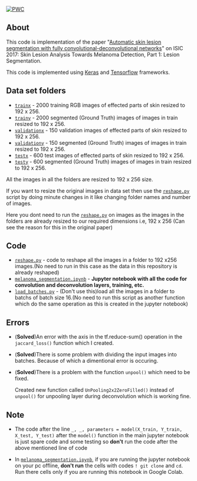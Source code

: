 [![PWC](https://img.shields.io/endpoint.svg?url=https://paperswithcode.com/badge/automatic-skin-lesion-segmentation-with-fully/lesion-segmentation-isic-2017)](https://paperswithcode.com/sota/lesion-segmentation-isic-2017?p=automatic-skin-lesion-segmentation-with-fully)

## About

This code is implementation of the paper "[Automatic skin lesion segmentation with fully convolutional-deconvolutional networks](https://arxiv.org/pdf/1703.05165.pdf)" on ISIC 2017: Skin Lesion Analysis Towards Melanoma Detection, Part 1: Lesion Segmentation.

This code is implemented using [Keras](https://keras.io/) and [Tensorflow](https://www.tensorflow.org/) frameworks.

## Data set folders

- [`trainx`](trainx) - 2000 training RGB images of effected parts of skin resized to 192 x 256.
- [`trainy`](trainy) - 2000 segmented (Ground Truth) images of images in train resized to 192 x 256.
- [`validationx`](validationx) - 150 validation images of effected parts of skin resized to 192 x 256.
- [`validationy`](validationy) - 150 segmented (Ground Truth) images of images in train resized to 192 x 256.
- [`testx`](testx) - 600 test images of effected parts of skin resized to 192 x 256.
- [`testy`](testy) - 600 segmented (Ground Truth) images of images in train resized to 192 x 256.

All the images in all the folders are resized to 192 x 256 size. 

If you want to resize the original images in data set then use the [`reshape.py`](reshape.py) script by doing minute changes in it like changing folder names and number of images.

Here you dont need to run the [`reshape.py`](reshape.py) on images as the images in the folders are already resized to our required dimensions i.e, 192 x 256 (Can see the reason for this in the original paper)

## Code

- [`reshape.py`](reshape.py) - code to reshape all the images in a folder to 192 x256 images.(No need to run in this case as the data in this repository is already reshaped)
- [`melanoma_segmentation.ipynb`](melanoma_segmentation.ipynb) - **Jupyter notebook with all the code for convolution and deconvolution layers, training, etc.**
- [`load_batches.py`](load_batches.py) - (Don't use this)load all the images in a folder to batchs of batch size 16.(No need to run this script as another function which do the same operation as this is created in the jupyter notebook)

## Errors

- (**Solved**)An error with the axis in the tf.reduce-sum() operation in the `jaccard_loss()` function which I created.

- (**Solved**)There is some problem with dividing the input images into batches. Because of which a dimentional error is occuring.

- (**Solved**)There is a problem with the function `unpool()` which need to be fixed.

   Created new function called `UnPooling2x2ZeroFilled()` instead of `unpool()` for unpooling layer during deconvolution which is working fine.

## Note

- The code after the line ``_, _, parameters = model(X_train, Y_train, X_test, Y_test)`` after the `model()` function in the main jupyter notebook is just spare code and some testing so **don't** run the code after the above mentioned line of code

- In [`melanoma_segmentation.ipynb`](melanoma_segmentation.ipynb), if you are running the jupyter notebook on your pc offline, **don't run** the cells with codes ``! git clone`` and ``cd``. Run there cells only if you are running this notebook in Google Colab.
